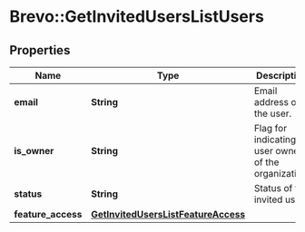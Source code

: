 # Brevo::GetInvitedUsersListUsers

## Properties
Name | Type | Description | Notes
------------ | ------------- | ------------- | -------------
**email** | **String** | Email address of the user. | 
**is_owner** | **String** | Flag for indicating is user owner of the organization. | 
**status** | **String** | Status of the invited user. | 
**feature_access** | [**GetInvitedUsersListFeatureAccess**](GetInvitedUsersListFeatureAccess.md) |  | 


